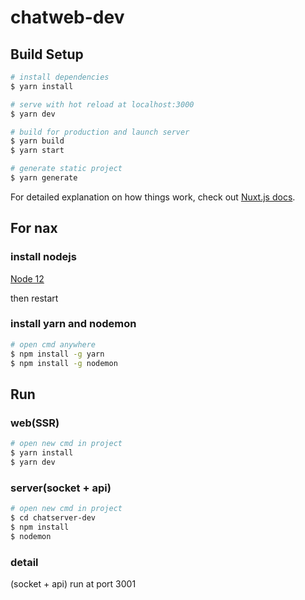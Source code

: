 # chatweb-dev

## Build Setup

```bash
# install dependencies
$ yarn install

# serve with hot reload at localhost:3000
$ yarn dev

# build for production and launch server
$ yarn build
$ yarn start

# generate static project
$ yarn generate
```

For detailed explanation on how things work, check out [Nuxt.js docs](https://nuxtjs.org).

## For nax

### install nodejs

[Node 12](https://nodejs.org/en/download/)

then restart

### install yarn and nodemon

```bash
# open cmd anywhere
$ npm install -g yarn
$ npm install -g nodemon
```

## Run

### web(SSR)

```bash
# open new cmd in project
$ yarn install
$ yarn dev
```

### server(socket + api)

```bash
# open new cmd in project
$ cd chatserver-dev
$ npm install
$ nodemon
```

### detail

(socket + api) run at port 3001
